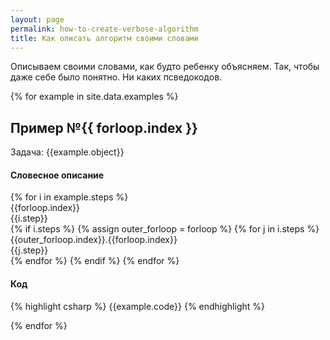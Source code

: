 ```yaml
---
layout: page
permalink: how-to-create-verbose-algorithm
title: Как описать алгоритм своими словами
---
```


Описываем своими словами, как будто ребенку объясняем.  Так, чтобы даже себе было понятно. Ни каких псведокодов.

{% for example in site.data.examples %}

<h2> Пример №{{ forloop.index }} </h2>

Задача: <span markdown="1">{{example.object}}</span>

<h4>Словесное описание</h4>

<div class="algorithm-steps" markdown="0">
{% for i in example.steps %}
    <div class="algorithm-step">
        <div class="algorithm-step-index">
            <div class="inner">{{forloop.index}}</div>
        </div>
        <span class="algorithm-step-description" markdown="1">{{i.step}}</span>
    </div>
     {% if i.steps %}
        {% assign outer_forloop = forloop %}
        {% for j in i.steps %}
        <div class="algorithm-step algorithm-step-level2">
            <div class="algorithm-step-index">
                <div class="inner">{{outer_forloop.index}}.{{forloop.index}}</div>
            </div>
            <span markdown="1" class="algorithm-step-description">{{j.step}}</span>
        </div>
        {% endfor %}
    {% endif %}
{% endfor %}
</div>

<h4> Код </h4>

{% highlight csharp %}
{{example.code}}
{% endhighlight %}

{% endfor %}


